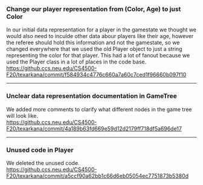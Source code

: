 ###  Change our player representation from (Color, Age) to just Color
In our initial data representation for a player in the gamestate we thought we would also
need to inculde other data abour players like their age, however the referee should
hold this information and not the gamestate, so we changed everywhere that we used the
old Player object to just a string representing the color for that player. This had a lot of
fanout because we used the Player class in a lot of places in the code base.
https://github.ccs.neu.edu/CS4500-F20/texarkana/commit/f584934c4776c660a7a60c7ced1f96660b097f10

---

###  Unclear data representation documentation in GameTree
We added more comments to clarify what different nodes in the game tree will look like.  
https://github.ccs.neu.edu/CS4500-F20/texarkana/commit/4a189b63fd669e59d12d2179ff718df5a696de17

---

###  Unused code in Player
We deleted the unused code.  
https://github.ccs.neu.edu/CS4500-F20/texarkana/commit/a5ccf90a62bb1c66d6eb05054ec7751873b5380d